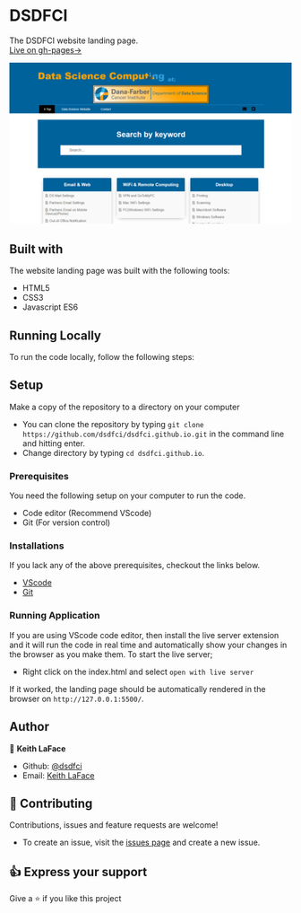 # DSDFCI

The DSDFCI website landing page.
<br />
[Live on gh-pages→](https://dsdfci.github.io/)

![screenshot](screenshot.png)

## Built with
The website landing page was built with the following tools:

- HTML5
- CSS3
- Javascript ES6

## Running Locally
To run the code locally, follow the following steps:

## Setup
Make a copy of the repository to a directory on your computer

- You can clone the repository by typing `git clone https://github.com/dsdfci/dsdfci.github.io.git` in the command line and hitting enter.
- Change directory by typing `cd dsdfci.github.io`.

### Prerequisites
You need the following setup on your computer to run the code.

- Code editor (Recommend VScode)
- Git (For version control)

### Installations
If you lack any of the above prerequisites, checkout the links below.

- [VScode](https://code.visualstudio.com/download) 
- [Git](https://git-scm.com/)

### Running Application
If you are using VScode code editor, then install the live server extension and it will run the code in real time and automatically show your changes in the browser as you make them.
To start the live server;

- Right click on the index.html and select `open with live server`

If it worked, the landing page should be automatically rendered in the browser on `http://127.0.0.1:5500/`.

## Author

👤 **Keith LaFace**

- Github: [@dsdfci](https://github.com/dsdfci)
- Email: [Keith LaFace](mailto:keith@ds.dfci.harvard.edu)

## 🤝 Contributing

Contributions, issues and feature requests are welcome!

- To create an issue, visit the [issues page](https://github.com/dsdfci/dsdfci.github.io/issues) and create a new issue.

## 👍 Express your support

Give a ⭐️ if you like this project
